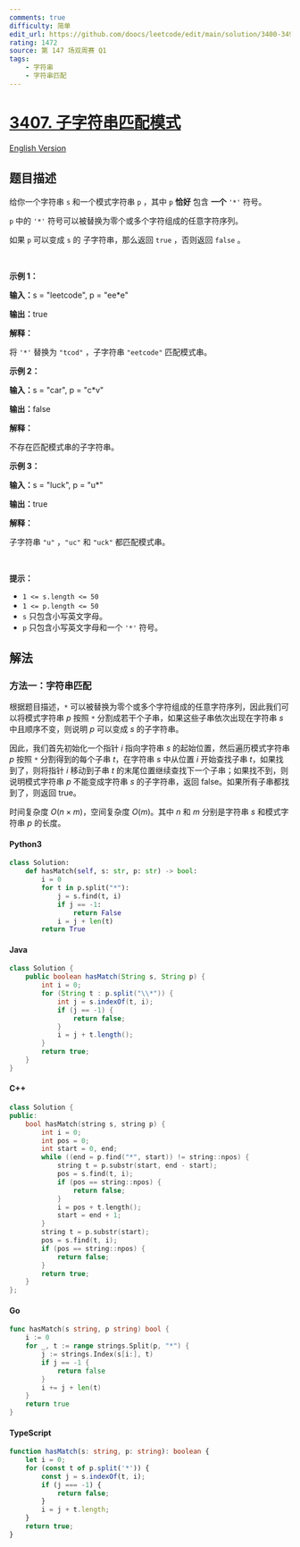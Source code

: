 ```yaml
---
comments: true
difficulty: 简单
edit_url: https://github.com/doocs/leetcode/edit/main/solution/3400-3499/3407.Substring%20Matching%20Pattern/README.md
rating: 1472
source: 第 147 场双周赛 Q1
tags:
    - 字符串
    - 字符串匹配
---
```


<!-- problem:start -->

# [3407. 子字符串匹配模式](https://leetcode.cn/problems/substring-matching-pattern)

[English Version](/solution/3400-3499/3407.Substring%20Matching%20Pattern/README_EN.md)

## 题目描述

<!-- description:start -->

<p>给你一个字符串&nbsp;<code>s</code>&nbsp;和一个模式字符串&nbsp;<code>p</code>&nbsp;，其中&nbsp;<code>p</code> <strong>恰好</strong>&nbsp;包含 <strong>一个</strong>&nbsp;<code>'*'</code>&nbsp;符号。</p>

<p><code>p</code>&nbsp;中的 <code>'*'</code>&nbsp;符号可以被替换为零个或多个字符组成的任意字符序列。</p>

<p>如果 <code>p</code>&nbsp;可以变成 <code>s</code>&nbsp;的 <span data-keyword="substring-nonempty">子字符串</span>，那么返回&nbsp;<code>true</code>&nbsp;，否则返回 <code>false</code>&nbsp;。</p>

<p>&nbsp;</p>

<p><strong class="example">示例 1：</strong></p>

<div class="example-block">
<p><span class="example-io"><b>输入：</b>s = "leetcode", p = "ee*e"</span></p>

<p><span class="example-io"><b>输出：</b>true</span></p>

<p><b>解释：</b></p>

<p>将&nbsp;<code>'*'</code>&nbsp;替换为&nbsp;<code>"tcod"</code>&nbsp;，子字符串&nbsp;<code>"eetcode"</code>&nbsp;匹配模式串。</p>
</div>

<p><strong class="example">示例 2：</strong></p>

<div class="example-block">
<p><span class="example-io"><b>输入：</b>s = "car", p = "c*v"</span></p>

<p><span class="example-io"><b>输出：</b>false</span></p>

<p><strong>解释：</strong></p>

<p>不存在匹配模式串的子字符串。</p>
</div>

<p><strong class="example">示例 3：</strong></p>

<div class="example-block">
<p><span class="example-io"><b>输入：</b>s = "luck", p = "u*"</span></p>

<p><span class="example-io"><b>输出：</b>true</span></p>

<p><b>解释：</b></p>

<p>子字符串&nbsp;<code>"u"</code>&nbsp;，<code>"uc"</code>&nbsp;和&nbsp;<code>"uck"</code>&nbsp;都匹配模式串。</p>
</div>

<p>&nbsp;</p>

<p><strong>提示：</strong></p>

<ul>
	<li><code>1 &lt;= s.length &lt;= 50</code></li>
	<li><code>1 &lt;= p.length &lt;= 50 </code></li>
	<li><code>s</code>&nbsp;只包含小写英文字母。</li>
	<li><code>p</code>&nbsp;只包含小写英文字母和一个&nbsp;<code>'*'</code> 符号。</li>
</ul>

<!-- description:end -->

## 解法

<!-- solution:start -->

### 方法一：字符串匹配

根据题目描述，`*` 可以被替换为零个或多个字符组成的任意字符序列，因此我们可以将模式字符串 $p$ 按照 `*` 分割成若干个子串，如果这些子串依次出现在字符串 $s$ 中且顺序不变，则说明 $p$ 可以变成 $s$ 的子字符串。

因此，我们首先初始化一个指针 $i$ 指向字符串 $s$ 的起始位置，然后遍历模式字符串 $p$ 按照 `*` 分割得到的每个子串 $t$，在字符串 $s$ 中从位置 $i$ 开始查找子串 $t$，如果找到了，则将指针 $i$ 移动到子串 $t$ 的末尾位置继续查找下一个子串；如果找不到，则说明模式字符串 $p$ 不能变成字符串 $s$ 的子字符串，返回 $\text{false}$。如果所有子串都找到了，则返回 $\text{true}$。

时间复杂度 $O(n \times m)$，空间复杂度 $O(m)$。其中 $n$ 和 $m$ 分别是字符串 $s$ 和模式字符串 $p$ 的长度。

<!-- tabs:start -->

#### Python3

```python
class Solution:
    def hasMatch(self, s: str, p: str) -> bool:
        i = 0
        for t in p.split("*"):
            j = s.find(t, i)
            if j == -1:
                return False
            i = j + len(t)
        return True
```

#### Java

```java
class Solution {
    public boolean hasMatch(String s, String p) {
        int i = 0;
        for (String t : p.split("\\*")) {
            int j = s.indexOf(t, i);
            if (j == -1) {
                return false;
            }
            i = j + t.length();
        }
        return true;
    }
}
```

#### C++

```cpp
class Solution {
public:
    bool hasMatch(string s, string p) {
        int i = 0;
        int pos = 0;
        int start = 0, end;
        while ((end = p.find("*", start)) != string::npos) {
            string t = p.substr(start, end - start);
            pos = s.find(t, i);
            if (pos == string::npos) {
                return false;
            }
            i = pos + t.length();
            start = end + 1;
        }
        string t = p.substr(start);
        pos = s.find(t, i);
        if (pos == string::npos) {
            return false;
        }
        return true;
    }
};
```

#### Go

```go
func hasMatch(s string, p string) bool {
	i := 0
	for _, t := range strings.Split(p, "*") {
		j := strings.Index(s[i:], t)
		if j == -1 {
			return false
		}
		i += j + len(t)
	}
	return true
}
```

#### TypeScript

```ts
function hasMatch(s: string, p: string): boolean {
    let i = 0;
    for (const t of p.split('*')) {
        const j = s.indexOf(t, i);
        if (j === -1) {
            return false;
        }
        i = j + t.length;
    }
    return true;
}
```

<!-- tabs:end -->

<!-- solution:end -->

<!-- problem:end -->
